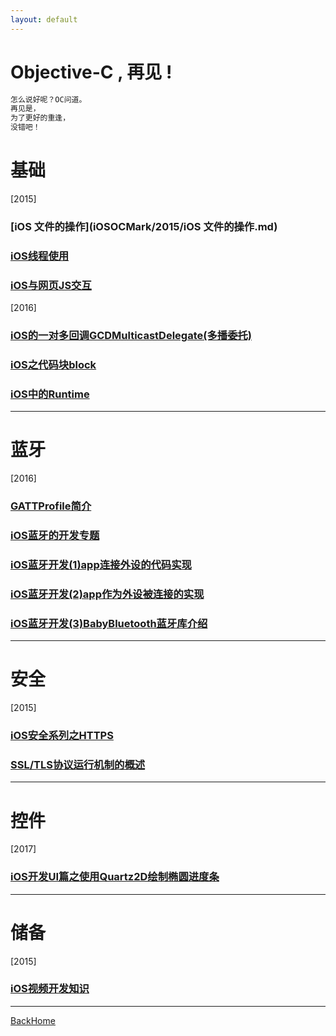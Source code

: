 ```yaml
---
layout: default
---
```


# Objective-C , 再见 !

```markdown
怎么说好呢？OC问道。
再见是，
为了更好的重逢，
没错吧！
```

# 基础

[2015]

### [iOS 文件的操作](iOSOCMark/2015/iOS 文件的操作.md)



### [iOS线程使用](iOSOCMark/2015/iOS线程使用.md)



### [iOS与网页JS交互](iOSOCMark/2015/iOS与网页JS交互.md)



[2016]

### [iOS的一对多回调GCDMulticastDelegate(多播委托)](iOSOCMark/2016/iOS的GCDMulticastDelegate多播委托.md)



### [iOS之代码块block](iOSOCMark/2016/iOS之代码块block攻关.md)



### [iOS中的Runtime](iOSOCMark/2016/iOS中的Runtime.md)





------





# 蓝牙

[2016]

### [GATTProfile简介](iOSOCMark/2016/GATTProfile简介.md)



### [iOS蓝牙的开发专题](iOSOCMark/2016/iOS蓝牙的开发专题.md)



### [iOS蓝牙开发(1)app连接外设的代码实现](iOSOCMark/2016/iOS蓝牙开发首篇.md)



### [iOS蓝牙开发(2)app作为外设被连接的实现](iOSOCMark/2016/iOS蓝牙开发中篇.md)



### [iOS蓝牙开发(3)BabyBluetooth蓝牙库介绍](iOSOCMark/2016/iOS蓝牙开发末篇.md)





------





# 安全

[2015]

### [iOS安全系列之HTTPS](iOSOCMark/2015/iOS安全系列之HTTPS.md)



### [SSL/TLS协议运行机制的概述](iOSOCMark/2015/SSL和TLS协议运行机制的概述.md)





------





# 控件

[2017]

### [iOS开发UI篇之使用Quartz2D绘制椭圆进度条](iOSOCMark/2017/iOS开发UI篇之使用Quartz2D绘制椭圆进度条.md)





------





# 储备

[2015]

### [iOS视频开发知识](iOSOCMark/2015/iOS视频开发知识.md)





------





[BackHome](http://robinshare.github.io/)

